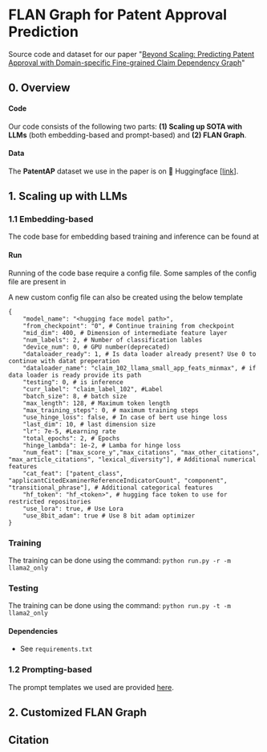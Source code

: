 # FLAN Graph for Patent Approval Prediction

Source code and dataset for our paper "[Beyond Scaling: Predicting Patent Approval with Domain-specific Fine-grained Claim Dependency Graph]()"

## 0. Overview

#### Code
Our code consists of the following two parts: **(1) Scaling up SOTA with LLMs** (both embedding-based and prompt-based) and **(2) FLAN Graph**. 

#### Data
The **PatentAP** dataset we use in the paper is on 🤗 Huggingface [[link](https://huggingface.co/datasets/shangdatalab-ucsd/PatentAP)].

## 1. Scaling up with LLMs

### 1.1 Embedding-based

The code base for embedding based training and inference can be found at 

#### Run

Running of the code base require a config file. Some samples of the config file are present in 

A new custom config file can also be created using the below template
```
{
    "model_name": "<hugging face model path>", 
    "from_checkpoint": "0", # Continue training from checkpoint
    "mid_dim": 400, # Dimension of intermediate feature layer
    "num_labels": 2, # Number of classification lables
    "device_num": 0, # GPU number(deprecated)
    "dataloader_ready": 1, # Is data loader already present? Use 0 to continue with datat preperation
    "dataloader_name": "claim_102_llama_small_app_feats_minmax", # if data loader is ready provide its path
    "testing": 0, # is inference
    "curr_label": "claim_label_102", #Label
    "batch_size": 8, # batch size
    "max_length": 128, # Maximum token length
    "max_training_steps": 0, # maximum training steps
    "use_hinge_loss": false, # In case of bert use hinge loss
    "last_dim": 10, # last dimension size
    "lr": 7e-5, #Learning rate
    "total_epochs": 2, # Epochs
    "hinge_lambda": 1e-2, # Lamba for hinge loss
    "num_feat": ["max_score_y","max_citations", "max_other_citations", "max_article_citations", "lexical_diversity"], # Additional numerical features
    "cat_feat": ["patent_class", "applicantCitedExaminerReferenceIndicatorCount", "component", "transitional_phrase"], # Additional categorical features
    "hf_token": "hf_<token>", # hugging face token to use for restricted repositories
    "use_lora": true, # Use Lora 
    "use_8bit_adam": true # Use 8 bit adam optimizer
}

```

### Training
The training can be done using the command:
`python run.py -r -m llama2_only`

### Testing
The training can be done using the command:
`python run.py -t -m llama2_only`

#### Dependencies
- See `requirements.txt`


### 1.2 Prompting-based
The prompt templates we used are provided [here](/Scaling_up_w_LLMs/prompt-based/).

## 2. Customized FLAN Graph


## Citation